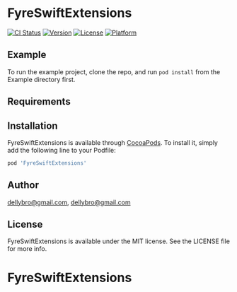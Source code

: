 # FyreSwiftExtensions

[![CI Status](https://img.shields.io/travis/dellybro@gmail.com/FyreSwiftExtensions.svg?style=flat)](https://travis-ci.org/dellybro@gmail.com/FyreSwiftExtensions)
[![Version](https://img.shields.io/cocoapods/v/FyreSwiftExtensions.svg?style=flat)](https://cocoapods.org/pods/FyreSwiftExtensions)
[![License](https://img.shields.io/cocoapods/l/FyreSwiftExtensions.svg?style=flat)](https://cocoapods.org/pods/FyreSwiftExtensions)
[![Platform](https://img.shields.io/cocoapods/p/FyreSwiftExtensions.svg?style=flat)](https://cocoapods.org/pods/FyreSwiftExtensions)

## Example

To run the example project, clone the repo, and run `pod install` from the Example directory first.

## Requirements

## Installation

FyreSwiftExtensions is available through [CocoaPods](https://cocoapods.org). To install
it, simply add the following line to your Podfile:

```ruby
pod 'FyreSwiftExtensions'
```

## Author

dellybro@gmail.com, dellybro@gmail.com

## License

FyreSwiftExtensions is available under the MIT license. See the LICENSE file for more info.
# FyreSwiftExtensions
